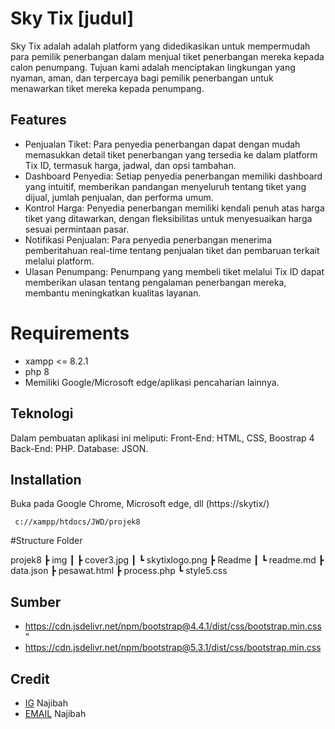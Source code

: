 # Sky Tix [judul]
Sky Tix adalah adalah platform yang didedikasikan untuk mempermudah para pemilik penerbangan dalam menjual tiket penerbangan mereka kepada calon penumpang. Tujuan kami adalah menciptakan lingkungan yang nyaman, aman, dan terpercaya bagi pemilik penerbangan untuk menawarkan tiket mereka kepada penumpang.

## Features
- Penjualan Tiket: Para penyedia penerbangan dapat dengan mudah memasukkan detail tiket penerbangan yang tersedia ke dalam platform Tix ID, termasuk harga, jadwal, dan opsi tambahan.
- Dashboard Penyedia: Setiap penyedia penerbangan memiliki dashboard yang intuitif, memberikan pandangan menyeluruh tentang tiket yang dijual, jumlah penjualan, dan performa umum.
- Kontrol Harga: Penyedia penerbangan memiliki kendali penuh atas harga tiket yang ditawarkan, dengan fleksibilitas untuk menyesuaikan harga sesuai permintaan pasar.
- Notifikasi Penjualan: Para penyedia penerbangan menerima pemberitahuan real-time tentang penjualan tiket dan pembaruan terkait melalui platform.
- Ulasan Penumpang: Penumpang yang membeli tiket melalui Tix ID dapat memberikan ulasan tentang pengalaman penerbangan mereka, membantu meningkatkan kualitas layanan.

# Requirements 
- xampp <= 8.2.1
- php 8 
- Memiliki Google/Microsoft edge/aplikasi pencaharian lainnya.

## Teknologi
Dalam pembuatan aplikasi ini meliputi:
Front-End: HTML, CSS, Boostrap 4 
Back-End: PHP.
Database: JSON.

## Installation
Buka pada Google Chrome, Microsoft edge, dll (https://skytix/)

```
 c://xampp/htdocs/JWD/projek8
```

#Structure Folder

projek8
 ┣ img
 ┃ ┣ cover3.jpg
 ┃ ┗ skytixlogo.png
 ┣ Readme
 ┃ ┗ readme.md
 ┣ data.json
 ┣ pesawat.html
 ┣ process.php
 ┗ style5.css

## Sumber 
- https://cdn.jsdelivr.net/npm/bootstrap@4.4.1/dist/css/bootstrap.min.css"
- https://cdn.jsdelivr.net/npm/bootstrap@5.3.1/dist/css/bootstrap.min.css
 
## Credit
- [IG](https://www.instagram.com/Najibah.aisyah.n/?hl=id) Najibah
- [EMAIL](Najibahaisyahibah@gmail.com) Najibah
